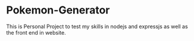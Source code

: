 # Pokemon-Generator
This is Personal Project to test my skills in nodejs and expressjs as well as the front end in website.
